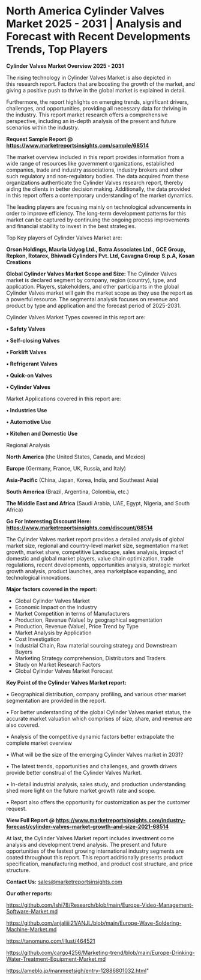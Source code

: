 # North America Cylinder Valves Market 2025 - 2031 | Analysis and Forecast with Recent Developments Trends, Top Players

<Strong> Cylinder Valves Market Overview 2025 - 2031</strong>

The rising technology in Cylinder Valves Market is also depicted in this research report. Factors that are boosting the growth of the market, and giving a positive push to thrive in the global market is explained in detail.

Furthermore, the report highlights on emerging trends, significant drivers, challenges, and opportunities, providing all necessary data for thriving in the industry. This report market research offers a comprehensive perspective, including an in-depth analysis of the present and future scenarios within the industry.

<strong>Request Sample Report @ <a href=https://www.marketreportsinsights.com/sample/68514>https://www.marketreportsinsights.com/sample/68514</a></strong>

The market overview included in this report provides information from a wide range of resources like government organizations, established companies, trade and industry associations, industry brokers and other such regulatory and non-regulatory bodies. The data acquired from these organizations authenticate the Cylinder Valves research report, thereby aiding the clients in better decision making. Additionally, the data provided in this report offers a contemporary understanding of the market dynamics.

The leading players are focusing mainly on technological advancements in order to improve efficiency. The long-term development patterns for this market can be captured by continuing the ongoing process improvements and financial stability to invest in the best strategies.

Top Key players of Cylinder Valves Market are:

<strong>Orson Holdings, Mauria Udyog Ltd., Batra Associates Ltd., GCE Group, Repkon, Rotarex, Bhiwadi Cylinders Pvt. Ltd, Cavagna Group S.p.A, Kosan Creations</strong>

<strong><b>Global Cylinder Valves Market Scope and Size:</b></strong>
The Cylinder Valves market is declared segment by company, region (country), type, and application. Players, stakeholders, and other participants in the global Cylinder Valves market will gain the market scope as they use the report as a powerful resource. The segmental analysis focuses on revenue and product by type and application and the forecast period of 2025-2031.

Cylinder Valves Market Types covered in this report are:

<strong>• Safety Valves

• Self-closing Valves

• Forklift Valves

• Refrigerant Valves

• Quick-on Valves

• Cylinder Valves</strong>

Market Applications covered in this report are:

<strong>• Industries Use

• Automotive Use

• Kitchen and Domestic Use</strong> 

Regional Analysis

<strong>North America</strong> (the United States, Canada, and Mexico)

<strong>Europe</strong> (Germany, France, UK, Russia, and Italy)

<strong>Asia-Pacific</strong> (China, Japan, Korea, India, and Southeast Asia)

<strong>South America</strong> (Brazil, Argentina, Colombia, etc.)

<strong>The Middle East and Africa</strong> (Saudi Arabia, UAE, Egypt, Nigeria, and South Africa)

<strong>Go For Interesting Discount Here: <a href=https://www.marketreportsinsights.com/discount/68514>https://www.marketreportsinsights.com/discount/68514</a></strong>

The Cylinder Valves market report provides a detailed analysis of global market size, regional and country-level market size, segmentation market growth, market share, competitive Landscape, sales analysis, impact of domestic and global market players, value chain optimization, trade regulations, recent developments, opportunities analysis, strategic market growth analysis, product launches, area marketplace expanding, and technological innovations.

<strong><b>Major factors covered in the report:</b></strong>
<ul>
  <li>Global Cylinder Valves Market </li>
  <li>Economic Impact on the Industry</li>
  <li>Market Competition in terms of Manufacturers</li>
  <li>Production, Revenue (Value) by geographical segmentation</li>
  <li>Production, Revenue (Value), Price Trend by Type</li>
  <li>Market Analysis by Application</li>
  <li>Cost Investigation</li>
  <li>Industrial Chain, Raw material sourcing strategy and Downstream Buyers</li>
  <li>Marketing Strategy comprehension, Distributors and Traders</li>
  <li>Study on Market Research Factors</li>
  <li>Global Cylinder Valves Market Forecast</li>
</ul>

<strong><b>Key Point of the Cylinder Valves Market report:</b></strong>

• Geographical distribution, company profiling, and various other market segmentation are provided in the report.

• For better understanding of the global Cylinder Valves market status, the accurate market valuation which comprises of size, share, and revenue are also covered.

• Analysis of the competitive dynamic factors better extrapolate the complete market overview

• What will be the size of the emerging Cylinder Valves market in 2031?

• The latest trends, opportunities and challenges, and growth drivers provide better construal of the Cylinder Valves Market.

• In-detail industrial analysis, sales study, and production understanding shed more light on the future market growth rate and scope.

• Report also offers the opportunity for customization as per the customer request.

<strong><b>View Full Report @ <a href=https://www.marketreportsinsights.com/industry-forecast/cylinder-valves-market-growth-and-size-2021-68514>https://www.marketreportsinsights.com/industry-forecast/cylinder-valves-market-growth-and-size-2021-68514</a></b></strong>


At last, the Cylinder Valves Market report includes investment come analysis and development trend analysis. The present and future opportunities of the fastest growing international industry segments are coated throughout this report. This report additionally presents product specification, manufacturing method, and product cost structure, and price structure.

<strong>Contact Us:</strong>
sales@marketreportsinsights.com

<strong>Our other reports:</strong>

<a href=https://github.com/Ishi78/Research/blob/main/Europe-Video-Management-Software-Market.md>https://github.com/Ishi78/Research/blob/main/Europe-Video-Management-Software-Market.md</a>

<a href=https://github.com/anjaliiii21/ANJL/blob/main/Europe-Wave-Soldering-Machine-Market.md>https://github.com/anjaliiii21/ANJL/blob/main/Europe-Wave-Soldering-Machine-Market.md</a>

<a href=https://tanomuno.com/illust/464521>https://tanomuno.com/illust/464521</a>

<a href=https://github.com/cargo4256/Marketing-trend/blob/main/Europe-Drinking-Water-Treatment-Equipment-Market.md>https://github.com/cargo4256/Marketing-trend/blob/main/Europe-Drinking-Water-Treatment-Equipment-Market.md</a>

<a href=https://ameblo.jp/manmeetsigh/entry-12886801032.html>https://ameblo.jp/manmeetsigh/entry-12886801032.html</a>"
